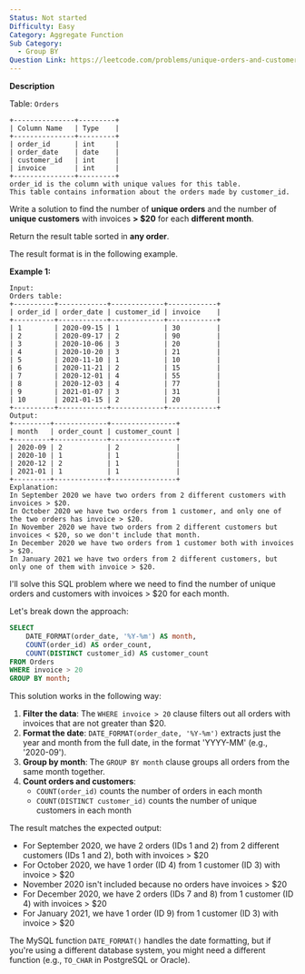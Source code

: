 ```yaml
---
Status: Not started
Difficulty: Easy
Category: Aggregate Function
Sub Category:
  - Group BY
Question Link: https://leetcode.com/problems/unique-orders-and-customers-per-month
---
```

**Description**

Table: `Orders`

```Plain
+---------------+---------+
| Column Name   | Type    |
+---------------+---------+
| order_id      | int     |
| order_date    | date    |
| customer_id   | int     |
| invoice       | int     |
+---------------+---------+
order_id is the column with unique values for this table.
This table contains information about the orders made by customer_id.
```

Write a solution to find the number of **unique orders** and the number of **unique customers** with invoices **> $20** for each **different month**.

Return the result table sorted in **any order**.

The result format is in the following example.

**Example 1:**

```Plain
Input:
Orders table:
+----------+------------+-------------+------------+
| order_id | order_date | customer_id | invoice    |
+----------+------------+-------------+------------+
| 1        | 2020-09-15 | 1           | 30         |
| 2        | 2020-09-17 | 2           | 90         |
| 3        | 2020-10-06 | 3           | 20         |
| 4        | 2020-10-20 | 3           | 21         |
| 5        | 2020-11-10 | 1           | 10         |
| 6        | 2020-11-21 | 2           | 15         |
| 7        | 2020-12-01 | 4           | 55         |
| 8        | 2020-12-03 | 4           | 77         |
| 9        | 2021-01-07 | 3           | 31         |
| 10       | 2021-01-15 | 2           | 20         |
+----------+------------+-------------+------------+
Output:
+---------+-------------+----------------+
| month   | order_count | customer_count |
+---------+-------------+----------------+
| 2020-09 | 2           | 2              |
| 2020-10 | 1           | 1              |
| 2020-12 | 2           | 1              |
| 2021-01 | 1           | 1              |
+---------+-------------+----------------+
Explanation:
In September 2020 we have two orders from 2 different customers with invoices > $20.
In October 2020 we have two orders from 1 customer, and only one of the two orders has invoice > $20.
In November 2020 we have two orders from 2 different customers but invoices < $20, so we don't include that month.
In December 2020 we have two orders from 1 customer both with invoices > $20.
In January 2021 we have two orders from 2 different customers, but only one of them with invoice > $20.
```

I'll solve this SQL problem where we need to find the number of unique orders and customers with invoices > $20 for each month.

Let's break down the approach:

```SQL
SELECT
    DATE_FORMAT(order_date, '%Y-%m') AS month,
    COUNT(order_id) AS order_count,
    COUNT(DISTINCT customer_id) AS customer_count
FROM Orders
WHERE invoice > 20
GROUP BY month;
```

This solution works in the following way:

1. **Filter the data**: The `WHERE invoice > 20` clause filters out all orders with invoices that are not greater than $20.
2. **Format the date**: `DATE_FORMAT(order_date, '%Y-%m')` extracts just the year and month from the full date, in the format 'YYYY-MM' (e.g., '2020-09').
3. **Group by month**: The `GROUP BY month` clause groups all orders from the same month together.
4. **Count orders and customers**:
    - `COUNT(order_id)` counts the number of orders in each month
    - `COUNT(DISTINCT customer_id)` counts the number of unique customers in each month

The result matches the expected output:

- For September 2020, we have 2 orders (IDs 1 and 2) from 2 different customers (IDs 1 and 2), both with invoices > $20
- For October 2020, we have 1 order (ID 4) from 1 customer (ID 3) with invoice > $20
- November 2020 isn't included because no orders have invoices > $20
- For December 2020, we have 2 orders (IDs 7 and 8) from 1 customer (ID 4) with invoices > $20
- For January 2021, we have 1 order (ID 9) from 1 customer (ID 3) with invoice > $20

The MySQL function `DATE_FORMAT()` handles the date formatting, but if you're using a different database system, you might need a different function (e.g., `TO_CHAR` in PostgreSQL or Oracle).
